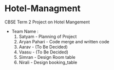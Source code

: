 # Hotel-Managment
CBSE Term 2 Project on Hotel Mangement
* Team Name :
  1. Satyam - Planning of Project
  2. Aryan Pahari - Code merge and written code 
  3. Aarav  - (To Be Decided)
  4. Vaasu - (To Be Decided)
  5. Simran   - Design Room table 
  6. Nirali - Design booking_table
